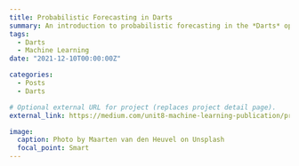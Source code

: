 ```yaml
---
title: Probabilistic Forecasting in Darts
summary: An introduction to probabilistic forecasting in the *Darts* open source time series library.
tags:
  - Darts
  - Machine Learning
date: "2021-12-10T00:00:00Z"

categories:
  - Posts
  - Darts

# Optional external URL for project (replaces project detail page).
external_link: https://medium.com/unit8-machine-learning-publication/probabilistic-forecasting-in-darts-e88fbe83344e

image:
  caption: Photo by Maarten van den Heuvel on Unsplash
  focal_point: Smart
---
```

